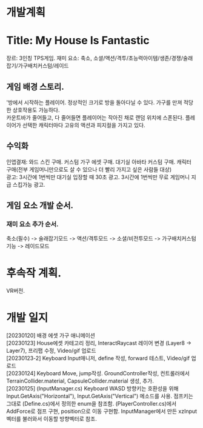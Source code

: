 # 개발계획  
# Title: My House Is Fantastic  

장르: 3인칭 TPS게임.
재미 요소: 축소, 소셜/액션/격투/초능력아이템/생존/경쟁/술래잡기/가구배치커스텀/레이드  

## 게임 배경 스토리.  

'방에서 시작하는 플레이어. 정상적인 크기로 방을 돌아다닐 수 있다. 가구를 만져 적당한 상호작용도 가능하다.  
 카운트바가 줄어들고, 다 줄어들면 플레이어는 작아진 채로 랜덤 위치에 스폰된다. 플레이어가 선택한 캐릭터마다 고유의 액션과 피지컬을 가지고 있다.  

## 수익화  

인앱결재: 와드 스킨 구매. 커스텀 가구 에셋 구매. 대기실 아바타 커스텀 구매. 캐릭터 구매(전부 게임머니만으로도 살 수 있으나 더 빨리 가지고 싶은 사람들 대상)  
광고: 3시간에 1번씩만 대기실 입장할 때 30초 광고. 3시간에 1번씩만 무료 게임머니 지급 스킵가능 광고.  

## 게임 요소 개발 순서.

### 재미 요소 추가 순서.
축소(필수) -> 술래잡기모드 -> 액션/격투모드 -> 소셜/비전투모드 -> 가구배치커스텀기능 -> 레이드모드

# 후속작 계획.  
VR버전.   

# 개발 일지  
[20230120] 배경 에셋 가구 애니메이션  
[20230123] House에셋 카테고리 정리, InteractRaycast 레이어 변경 (Layer8 -> Layer7), 프리팹 수정, Video/gif 업로드  
[20230123-2] Keyboard Input매니저, define 작성, forward 테스트, Video/gif 업로드  
[20230124] Keyboard Move, jump작성. GroundController작성, 컨트롤러에서 TerrainCollider.material, CapsuleCollider.material 생성, 추가.  
[20230125] (InputManager.cs) Keyboard WASD 방향키는 호환성을 위해 Input.GetAxis("Horizontal"), Input.GetAxis("Vertical") 메소드를 사용.  점프키는 그대로 (Define.cs)에서 정의한 enum을 참조함.  (PlayerController.cs)에서 AddForce로 점프 구현, position으로 이동 구현함. InputManager에서 만든 xzInput벡터를 불러와서 이동할 방향벡터로 참조.  


